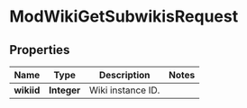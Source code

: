 

# ModWikiGetSubwikisRequest


## Properties

| Name | Type | Description | Notes |
|------------ | ------------- | ------------- | -------------|
|**wikiid** | **Integer** | Wiki instance ID. |  |



